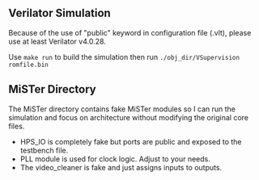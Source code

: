 Verilator Simulation
--------------------

Because of the use of "public" keyword in configuration file (.vlt), please use at least Verilator v4.0.28.

Use `make run` to build the simulation then run `./obj_dir/VSupervision romfile.bin`

MiSTer Directory
----------------

The MiSTer directory contains fake MiSTer modules so I can run the simulation and focus on architecture without modifying the original core files.

- HPS_IO is completely fake but ports are public and exposed to the testbench file.
- PLL module is used for clock logic. Adjust to your needs.
- The video_cleaner is fake and just assigns inputs to outputs.

